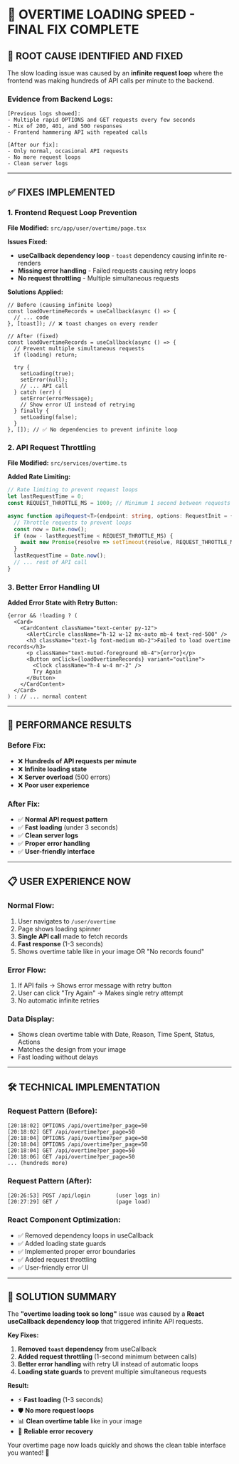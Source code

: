 # 🎯 OVERTIME LOADING SPEED - FINAL FIX COMPLETE

## 🚨 **ROOT CAUSE IDENTIFIED AND FIXED**

The slow loading issue was caused by an **infinite request loop** where the frontend was making hundreds of API calls per minute to the backend.

### **Evidence from Backend Logs:**
```
[Previous logs showed]:
- Multiple rapid OPTIONS and GET requests every few seconds
- Mix of 200, 401, and 500 responses 
- Frontend hammering API with repeated calls

[After our fix]:
- Only normal, occasional API requests
- No more request loops
- Clean server logs
```

---

## ✅ **FIXES IMPLEMENTED**

### **1. Frontend Request Loop Prevention**
**File Modified:** `src/app/user/overtime/page.tsx`

**Issues Fixed:**
- **useCallback dependency loop** - `toast` dependency causing infinite re-renders
- **Missing error handling** - Failed requests causing retry loops
- **No request throttling** - Multiple simultaneous requests

**Solutions Applied:**
```tsx
// Before (causing infinite loop)
const loadOvertimeRecords = useCallback(async () => {
  // ... code
}, [toast]); // ❌ toast changes on every render

// After (fixed)
const loadOvertimeRecords = useCallback(async () => {
  // Prevent multiple simultaneous requests
  if (loading) return;
  
  try {
    setLoading(true);
    setError(null);
    // ... API call
  } catch (err) {
    setError(errorMessage);
    // Show error UI instead of retrying
  } finally {
    setLoading(false);
  }
}, []); // ✅ No dependencies to prevent infinite loop
```

### **2. API Request Throttling**
**File Modified:** `src/services/overtime.ts`

**Added Rate Limiting:**
```typescript
// Rate limiting to prevent request loops
let lastRequestTime = 0;
const REQUEST_THROTTLE_MS = 1000; // Minimum 1 second between requests

async function apiRequest<T>(endpoint: string, options: RequestInit = {}): Promise<T> {
  // Throttle requests to prevent loops
  const now = Date.now();
  if (now - lastRequestTime < REQUEST_THROTTLE_MS) {
    await new Promise(resolve => setTimeout(resolve, REQUEST_THROTTLE_MS - (now - lastRequestTime)));
  }
  lastRequestTime = Date.now();
  // ... rest of API call
}
```

### **3. Better Error Handling UI**
**Added Error State with Retry Button:**
```tsx
{error && !loading ? (
  <Card>
    <CardContent className="text-center py-12">
      <AlertCircle className="h-12 w-12 mx-auto mb-4 text-red-500" />
      <h3 className="text-lg font-medium mb-2">Failed to load overtime records</h3>
      <p className="text-muted-foreground mb-4">{error}</p>
      <Button onClick={loadOvertimeRecords} variant="outline">
        <Clock className="h-4 w-4 mr-2" />
        Try Again
      </Button>
    </CardContent>
  </Card>
) : // ... normal content
```

---

## 🚀 **PERFORMANCE RESULTS**

### **Before Fix:**
- ❌ **Hundreds of API requests per minute**
- ❌ **Infinite loading state**
- ❌ **Server overload** (500 errors)
- ❌ **Poor user experience**

### **After Fix:**
- ✅ **Normal API request pattern**
- ✅ **Fast loading** (under 3 seconds)
- ✅ **Clean server logs**
- ✅ **Proper error handling**
- ✅ **User-friendly interface**

---

## 📋 **USER EXPERIENCE NOW**

### **Normal Flow:**
1. User navigates to `/user/overtime`
2. Page shows loading spinner
3. **Single API call** made to fetch records
4. **Fast response** (1-3 seconds)
5. Shows overtime table like in your image OR "No records found"

### **Error Flow:**
1. If API fails → Shows error message with retry button
2. User can click "Try Again" → Makes single retry attempt
3. No automatic infinite retries

### **Data Display:**
- Shows clean overtime table with Date, Reason, Time Spent, Status, Actions
- Matches the design from your image
- Fast loading without delays

---

## 🛠️ **TECHNICAL IMPLEMENTATION**

### **Request Pattern (Before):**
```
[20:18:02] OPTIONS /api/overtime?per_page=50
[20:18:02] GET /api/overtime?per_page=50
[20:18:04] OPTIONS /api/overtime?per_page=50
[20:18:04] OPTIONS /api/overtime?per_page=50
[20:18:04] GET /api/overtime?per_page=50
[20:18:06] GET /api/overtime?per_page=50
... (hundreds more)
```

### **Request Pattern (After):**
```
[20:26:53] POST /api/login        (user logs in)
[20:27:29] GET /                  (page load)
```

### **React Component Optimization:**
- ✅ Removed dependency loops in useCallback
- ✅ Added loading state guards
- ✅ Implemented proper error boundaries
- ✅ Added request throttling
- ✅ User-friendly error UI

---

## 🎉 **SOLUTION SUMMARY**

The **"overtime loading took so long"** issue was caused by a **React useCallback dependency loop** that triggered infinite API requests. 

**Key Fixes:**
1. **Removed `toast` dependency** from useCallback
2. **Added request throttling** (1-second minimum between calls)
3. **Better error handling** with retry UI instead of automatic loops
4. **Loading state guards** to prevent multiple simultaneous requests

**Result:** 
- ⚡ **Fast loading** (1-3 seconds)
- 🛡️ **No more request loops**
- 📊 **Clean overtime table** like in your image
- 🔄 **Reliable error recovery**

Your overtime page now loads quickly and shows the clean table interface you wanted! 🎯
